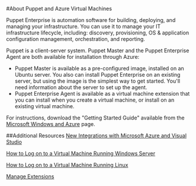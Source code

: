<properties title="About Puppet and Azure Virtual Machines" pageTitle="About Puppet and Azure Virtual Machines" description="Describes installing and configuring Puppet on a VM in Azure" metaKeywords="" services="virtual machines" solutions="" documentationCenter="" authors="kathydav" videoId="" scriptId="" />

<tags ms.service="virtual-machines" ms.workload="infrastructure-services" ms.tgt_pltfrm="vm-windows" ms.devlang="na" ms.topic="article" ms.date="01/01/1900" ms.author="kathydav" />

#About Puppet and Azure Virtual Machines

<p>Puppet Enterprise is automation software for building, deploying, and managing your infrastructure. You can use it to manage your IT infrastructure lifecycle, including: discovery, provisioning, OS & application configuration management, orchestration, and reporting.   

Puppet is a client-server system. Puppet Master and the Puppet Enterprise Agent are both available for installation through Azure:

- Puppet Master is available as a pre-configured image, installed on an Ubuntu server. You also can install Puppet Enterprise on an existing server, but using the image is the simplest way to get started. You'll need information about the server to set up the agent. 
- Puppet Enterprise Agent is available as a virtual machine extension that you can install when you create a virtual machine, or install on an existing virtual machine.

For instructions, download the "Getting Started Guide" available from the [Microsoft Windows and Azure](http://puppetlabs.com/solutions/microsoft) page.  


##Additional Resources
[New Integrations with Microsoft Azure and Visual Studio]

[How to Log on to a Virtual Machine Running Windows Server]

[How to Log on to a Virtual Machine Running Linux]

[Manage Extensions]

<!--Link references-->
[New Integrations with Microsoft Azure and Visual Studio]: http://puppetlabs.com/blog/new-integrations-windows-azure-and-visual-studio
[How to Log on to a Virtual Machine Running Windows Server]: ../virtual-machines-log-on-windows-server/
[How to Log on to a Virtual Machine Running Linux]: ../virtual-machines-linux-how-to-log-on
[Manage Extensions]: http://go.microsoft.com/fwlink/p/?linkid=390493&clcid=0x409


